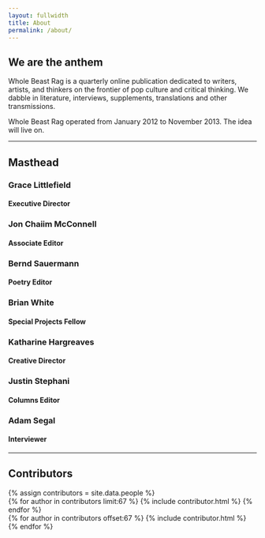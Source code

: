 ```yaml
---
layout: fullwidth
title: About
permalink: /about/
---
```

<h2>We are the anthem</h2>
<p>Whole Beast Rag is a quarterly online publication dedicated to writers, artists, and thinkers on the frontier of pop culture and critical thinking. We dabble in literature, interviews, supplements, translations and other transmissions.</p>
<p>Whole Beast Rag operated from January 2012 to November 2013. The idea will live on.</p>
<hr/>

<h2>Masthead</h2>
<div class="col-half">
  <h3>Grace Littlefield</h3>
  <h4>Executive Director</h4>
  <h3>Jon Chaiim McConnell</h3>
  <h4>Associate Editor</h4>
  <h3>Bernd Sauermann</h3>
  <h4>Poetry Editor</h4>
  <h3>Brian White</h3>
  <h4>Special Projects Fellow</h4>
  </div>
<div class="col-half">
  <h3>Katharine Hargreaves</h3>
  <h4>Creative Director</h4>
  <h3>Justin Stephani</h3>
  <h4>Columns Editor</h4>
  <h3>Adam Segal</h3>
  <h4>Interviewer</h4>
  </div>
  <div class="clearfix"></div>
<hr/>

<h2>Contributors</h2>
<div class="contributors">
{% assign contributors = site.data.people %}

<div class="col-half">
{% for author in contributors limit:67 %}
{% include contributor.html %}
{% endfor %}
</div>
<div class="col-half">
{% for author in contributors offset:67 %}
{% include contributor.html %}
{% endfor %}
</div>
</div>
<div class="clearfix"></div>
<script>
$( ".contributor-head" ).click(function() {
  $('.contributor-body').hide();
  //$(this).addClass
  $(this).next('.contributor-body').show();
});
</script>
<script>
$(document).ready(function() {
   var linkedAuthor = $(location).attr('hash');
  if (!linkedAuthor){
  } else {
  $(linkedAuthor).addClass('byline');
  };
});
</script>